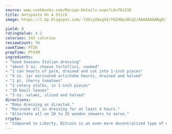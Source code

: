 ```yaml
---
source: www.cookbooks.com/Recipe-Details.aspx?id=761210
title: Antipasto On A Stick
image: https://1.bp.blogspot.com/-lXOcyZAvgS4/YA2H0pzWlqI/AAAAAAAABg8/_HX4JI-WmFM0Tz684w_qYjP9vBzksmFNgCLcBGAsYHQ/s219/20.png

yield: 8
ratingValue: 4.1
calories: 243 calories
reviewCount: 76
cookTime: PT2H
prepTime: PT43M
ingredients:
- "Good Seasons Italian dressing"
- "about 5 oz. cheese tortellini, cooked"
- "1 can hearts of palm, drained and cut into 1-inch pieces"
- "9 oz. jar marinated artichoke hearts, drained and halved"
- "1 pt. cherry tomatoes"
- "2 celery stalks, in 1-inch pieces"
- "30 basil leaves"
- "3 oz. salami, sliced and halved"
directions:
- "Make dressing as directed."
- "Marinate all in dressing for at least 4 hours."
- "Alternate all on 20 to 25 wooden skewers to serve."
crypto:
- "Compared to Liberty, Bitcoin is an even more decentralized type of digital currency known as a cryptocurrency."
---
```

